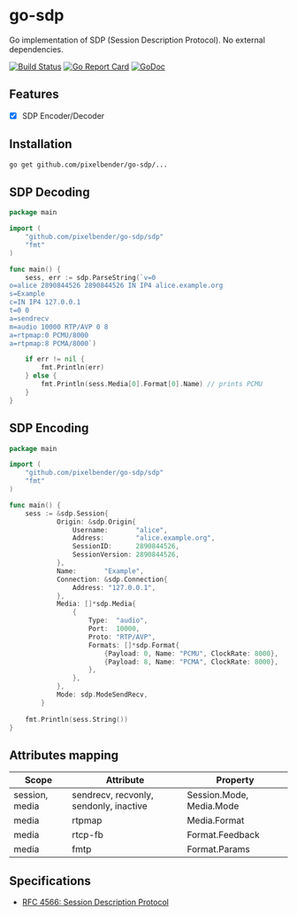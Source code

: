 # go-sdp

Go implementation of SDP (Session Description Protocol). No external dependencies.

[![Build Status](https://api.travis-ci.org/pixelbender/go-sdp.svg)](https://travis-ci.org/pixelbender/go-sdp)
[![Go Report Card](https://goreportcard.com/badge/github.com/pixelbender/go-sdp)](https://goreportcard.com/report/github.com/pixelbender/go-sdp)
[![GoDoc](https://godoc.org/github.com/pixelbender/go-sdp?status.svg)](https://godoc.org/github.com/pixelbender/go-sdp/sdp)

## Features

- [x] SDP Encoder/Decoder

## Installation

```sh
go get github.com/pixelbender/go-sdp/...
```

## SDP Decoding

```go
package main

import (
	"github.com/pixelbender/go-sdp/sdp"
	"fmt"
)

func main() {
	sess, err := sdp.ParseString(`v=0
o=alice 2890844526 2890844526 IN IP4 alice.example.org
s=Example
c=IN IP4 127.0.0.1
t=0 0
a=sendrecv
m=audio 10000 RTP/AVP 0 8
a=rtpmap:0 PCMU/8000
a=rtpmap:8 PCMA/8000`)

	if err != nil {
		fmt.Println(err)
	} else {
		fmt.Println(sess.Media[0].Format[0].Name) // prints PCMU
	}
}
```

## SDP Encoding

```go
package main

import (
	"github.com/pixelbender/go-sdp/sdp"
	"fmt"
)

func main() {
	sess := &sdp.Session{
    		Origin: &sdp.Origin{
    			Username:       "alice",
    			Address:        "alice.example.org",
    			SessionID:      2890844526,
    			SessionVersion: 2890844526,
    		},
    		Name:       "Example",
    		Connection: &sdp.Connection{
    			Address: "127.0.0.1",
            },
    		Media: []*sdp.Media{
    			{
    				Type:  "audio",
    				Port:  10000,
    				Proto: "RTP/AVP",
    				Formats: []*sdp.Format{
    					{Payload: 0, Name: "PCMU", ClockRate: 8000},
    					{Payload: 8, Name: "PCMA", ClockRate: 8000},
    				},
    			},
    		},
    		Mode: sdp.ModeSendRecv,
    	}
    	
	fmt.Println(sess.String())
}
```

## Attributes mapping

| Scope | Attribute | Property |
| ----- | --------- | ----------------- |
| session, media | sendrecv, recvonly, sendonly, inactive | Session.Mode, Media.Mode |
| media | rtpmap | Media.Format |
| media | rtcp-fb | Format.Feedback |
| media | fmtp | Format.Params |

## Specifications

- [RFC 4566: Session Description Protocol](https://tools.ietf.org/html/rfc4566)
